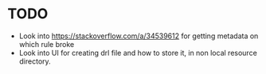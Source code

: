 # TODO

- Look into https://stackoverflow.com/a/34539612 for getting metadata on which rule broke
- Look into UI for creating drl file and how to store it, in non local resource directory.